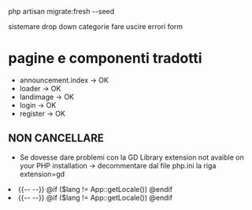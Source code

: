php artisan migrate:fresh --seed

sistemare drop down categorie 
fare uscire errori form


# pagine e componenti tradotti
- announcement.index -> OK
- loader -> OK
- landimage -> OK
- login -> OK
- register -> OK




## NON CANCELLARE

 - Se dovesse dare problemi con la GD Library extension not avaible on your PHP installation -> decommentare dal file php.ini la riga extension=gd

 <li class="option" style="--i:2;">
                        {{-- <x-_locale class="" lang="es" /> --}}
                        @if ($lang != App::getLocale())
                        <a class="dropdown-item" href="{{ route('lang.switch', 'en') }}"><span class="flag-icon flag-icon-{{$language['flag-icon']}}"></span></a>
                        @endif
                    </li>
                    <li class="option" style="--i:3;">
                        {{-- <x-_locale class="" lang="en" /> --}}
                        @if ($lang != App::getLocale())
                        <a class="dropdown-item" href="{{ route('lang.switch', 'es') }}"><span class="flag-icon flag-icon-{{$language['flag-icon']}}"></span></a>
                        @endif
                    </li>